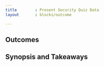 ```yaml
---
title        : Present Security Quiz Data
layout       : blocks/outcome

---
```



## Outcomes



## Synopsis and Takeaways
